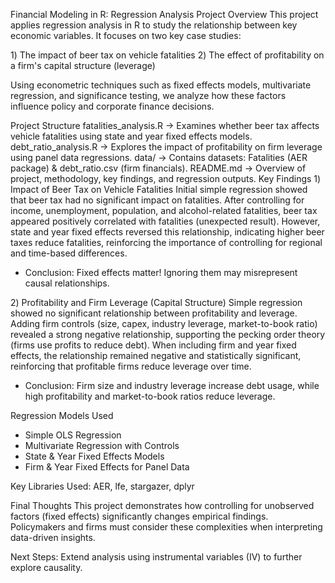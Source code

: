 Financial Modeling in R: Regression Analysis Project
Overview
This project applies regression analysis in R to study the relationship between key economic variables. It focuses on two key case studies:

1️) The impact of beer tax on vehicle fatalities
2️) The effect of profitability on a firm's capital structure (leverage)

Using econometric techniques such as fixed effects models, multivariate regression, and significance testing, we analyze how these factors influence policy and corporate finance decisions.

Project Structure
fatalities_analysis.R → Examines whether beer tax affects vehicle fatalities using state and year fixed effects models.
debt_ratio_analysis.R → Explores the impact of profitability on firm leverage using panel data regressions.
data/ → Contains datasets: Fatalities (AER package) & debt_ratio.csv (firm financials).
README.md → Overview of project, methodology, key findings, and regression outputs.
Key Findings
1️) Impact of Beer Tax on Vehicle Fatalities
Initial simple regression showed that beer tax had no significant impact on fatalities.
After controlling for income, unemployment, population, and alcohol-related fatalities, beer tax appeared positively correlated with fatalities (unexpected result).
However, state and year fixed effects reversed this relationship, indicating higher beer taxes reduce fatalities, reinforcing the importance of controlling for regional and time-based differences.
- Conclusion: Fixed effects matter! Ignoring them may misrepresent causal relationships.

2️) Profitability and Firm Leverage (Capital Structure)
Simple regression showed no significant relationship between profitability and leverage.
Adding firm controls (size, capex, industry leverage, market-to-book ratio) revealed a strong negative relationship, supporting the pecking order theory (firms use profits to reduce debt).
When including firm and year fixed effects, the relationship remained negative and statistically significant, reinforcing that profitable firms reduce leverage over time.
- Conclusion: Firm size and industry leverage increase debt usage, while high profitability and market-to-book ratios reduce leverage.

Regression Models Used
- Simple OLS Regression
- Multivariate Regression with Controls
- State & Year Fixed Effects Models
- Firm & Year Fixed Effects for Panel Data

Key Libraries Used: AER, lfe, stargazer, dplyr

Final Thoughts
This project demonstrates how controlling for unobserved factors (fixed effects) significantly changes empirical findings. Policymakers and firms must consider these complexities when interpreting data-driven insights.

Next Steps: Extend analysis using instrumental variables (IV) to further explore causality.
